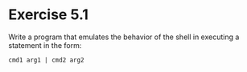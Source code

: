 # Exercise 5.1

Write a program that emulates the behavior of the shell in executing a statement in the form:  ​
```
cmd1 arg1 | cmd2 arg2 ​
```